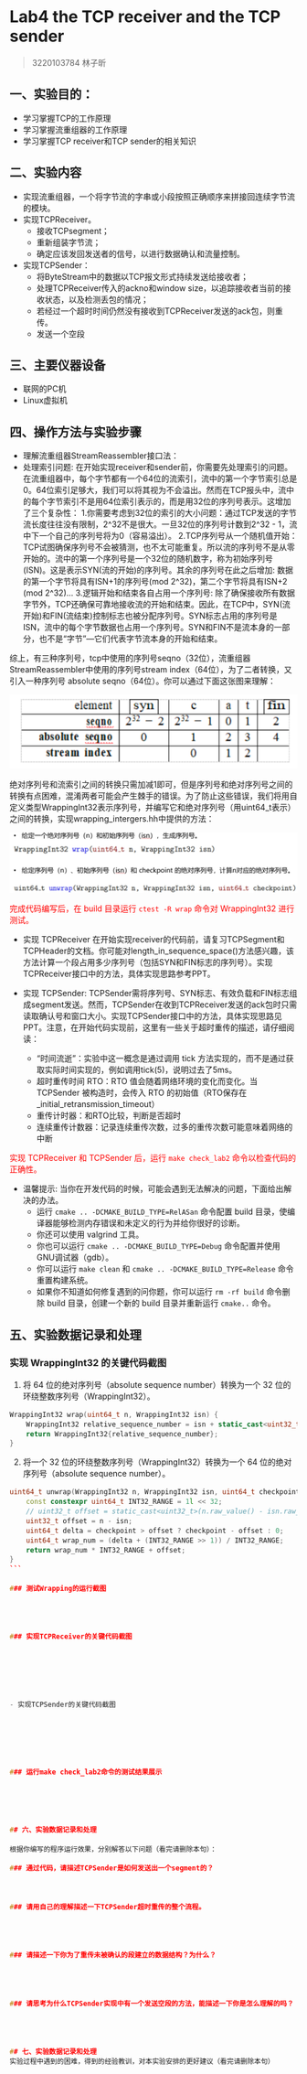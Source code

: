 # Lab4 the TCP receiver and the TCP sender

> 3220103784 林子昕

## 一、实验目的：

- 学习掌握TCP的工作原理
- 学习掌握流重组器的工作原理
- 学习掌握TCP receiver和TCP sender的相关知识

## 二、实验内容

- 实现流重组器，一个将字节流的字串或小段按照正确顺序来拼接回连续字节流的模块。
- 实现TCPReceiver。
    - 接收TCPsegment；
    - 重新组装字节流；
    - 确定应该发回发送者的信号，以进行数据确认和流量控制。
- 实现TCPSender：
    - 将ByteStream中的数据以TCP报文形式持续发送给接收者；
    - 处理TCPReceiver传入的ackno和window size，以追踪接收者当前的接收状态，以及检测丢包的情况；
    - 若经过一个超时时间仍然没有接收到TCPReceiver发送的ack包，则重传。
    - 发送一个空段

## 三、主要仪器设备

- 联网的PC机
- Linux虚拟机

## 四、操作方法与实验步骤

- 理解流重组器StreamReassembler接口法：
- 处理索引问题: 在开始实现receiver和sender前，你需要先处理索引的问题。在流重组器中，每个字节都有一个64位的流索引，流中的第一个字节索引总是0。64位索引足够大，我们可以将其视为不会溢出。然而在TCP报头中，流中的每个字节索引不是用64位索引表示的，而是用32位的序列号表示。这增加了三个复杂性：
    1.你需要考虑到32位的索引的大小问题：通过TCP发送的字节流长度往往没有限制，2^32不是很大。一旦32位的序列号计数到2^32 - 1，流中下一个自己的序列号将为0（容易溢出）。
    2.TCP序列号从一个随机值开始：TCP试图确保序列号不会被猜测，也不太可能重复。所以流的序列号不是从零开始的。流中的第一个序列号是一个32位的随机数字，称为初始序列号(ISN)。这是表示SYN(流的开始)的序列号。其余的序列号在此之后增加: 数据的第一个字节将具有ISN+1的序列号(mod 2^32)，第二个字节将具有ISN+2 (mod 2^32)...
    3.逻辑开始和结束各自占用一个序列号: 除了确保接收所有数据字节外，TCP还确保可靠地接收流的开始和结束。因此，在TCP中，SYN(流开始)和FIN(流结束)控制标志也被分配序列号。SYN标志占用的序列号是ISN，流中的每个字节数据也占用一个序列号。SYN和FIN不是流本身的一部分，也不是“字节”—它们代表字节流本身的开始和结束。

综上，有三种序列号，tcp中使用的序列号seqno（32位），流重组器StreamReassembler中使用的序列号stream index（64位），为了二者转换，又引入一种序列号 absolute seqno（64位）。你可以通过下面这张图来理解：

![alt text](img/lab2/image.png)

绝对序列号和流索引之间的转换只需加减1即可，但是序列号和绝对序列号之间的转换有点困难，混淆两者可能会产生棘手的错误。为了防止这些错误，我们将用自定义类型WrappingInt32表示序列号，并编写它和绝对序列号（用uint64_t表示）之间的转换，实现wrapping_intergers.hh中提供的方法：

![alt text](img/lab2/image-1.png)

<font color="red">完成代码编写后，在 build 目录运行 `ctest -R wrap` 命令对 WrappingInt32 进行测试。</font>

- 实现 TCPReceiver
在开始实现receiver的代码前，请复习TCPSegment和TCPHeader的文档。你可能对length_in_sequence_space()方法感兴趣，该方法计算一个段占用多少序列号（包括SYN和FIN标志的序列号）。实现TCPReceiver接口中的方法，具体实现思路参考PPT。

- 实现 TCPSender: TCPSender需将序列号、SYN标志、有效负载和FIN标志组成segment发送。然而，TCPSender在收到TCPReceiver发送的ack包时只需读取确认号和窗口大小。实现TCPSender接口中的方法，具体实现思路见PPT。注意，在开始代码实现前，这里有一些关于超时重传的描述，请仔细阅读：
    - “时间流逝”：实验中这一概念是通过调用 tick 方法实现的，而不是通过获取实际时间实现的，例如调用tick(5)，说明过去了5ms。
    - 超时重传时间 RTO：RTO 值会随着网络环境的变化而变化。当 TCPSender 被构造时，会传入 RTO 的初始值（RTO保存在_initial_retransmission_timeout）
    - 重传计时器：和RTO比较，判断是否超时
    - 连续重传计数器：记录连续重传次数，过多的重传次数可能意味着网络的中断
        
<font color="red">实现 TCPReceiver 和 TCPSender 后，运行 `make check_lab2` 命令以检查代码的正确性。</font>

- 温馨提示: 当你在开发代码的时候，可能会遇到无法解决的问题，下面给出解决的办法。
    - 运行 `cmake .. -DCMAKE_BUILD_TYPE=RelASan` 命令配置 build 目录，使编译器能够检测内存错误和未定义的行为并给你很好的诊断。
    - 你还可以使用 valgrind 工具。
    - 你也可以运行 `cmake .. -DCMAKE_BUILD_TYPE=Debug` 命令配置并使用GNU调试器（gdb）。
    - 你可以运行 `make clean` 和 `cmake .. -DCMAKE_BUILD_TYPE=Release` 命令重置构建系统。
    - 如果你不知道如何修复遇到的问你题，你可以运行 `rm -rf build` 命令删除 build 目录，创建一个新的 build 目录并重新运行 `cmake..` 命令。


## 五、实验数据记录和处理

### 实现 WrappingInt32 的关键代码截图

1. 将 64 位的绝对序列号（absolute sequence number）转换为一个 32 位的环绕整数序列号（WrappingInt32）。

```cpp
WrappingInt32 wrap(uint64_t n, WrappingInt32 isn) {
    WrappingInt32 relative_sequence_number = isn + static_cast<uint32_t>(n);
    return WrappingInt32{relative_sequence_number};
}
```

2. 将一个 32 位的环绕整数序列号（WrappingInt32）转换为一个 64 位的绝对序列号（absolute sequence number）。

````cpp
uint64_t unwrap(WrappingInt32 n, WrappingInt32 isn, uint64_t checkpoint) {
    const constexpr uint64_t INT32_RANGE = 1l << 32;
    // uint32_t offset = static_cast<uint32_t>(n.raw_value() - isn.raw_value());
    uint32_t offset = n - isn;
    uint64_t delta = checkpoint > offset ? checkpoint - offset : 0;
    uint64_t wrap_num = (delta + (INT32_RANGE >> 1)) / INT32_RANGE;
    return wrap_num * INT32_RANGE + offset;
}
```

### 测试Wrapping的运行截图




### 实现TCPReceiver的关键代码截图






- 实现TCPSender的关键代码截图






### 运行make check_lab2命令的测试结果展示





## 六、实验数据记录和处理

根据你编写的程序运行效果，分别解答以下问题（看完请删除本句）：

### 通过代码，请描述TCPSender是如何发送出一个segment的？



### 请用自己的理解描述一下TCPSender超时重传的整个流程。




### 请描述一下你为了重传未被确认的段建立的数据结构？为什么？




### 请思考为什么TCPSender实现中有一个发送空段的方法，能描述一下你是怎么理解的吗？




## 七、实验数据记录和处理
实验过程中遇到的困难，得到的经验教训，对本实验安排的更好建议（看完请删除本句）



